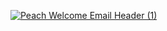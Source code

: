 <!--
**eporubin/eporubin** is a ✨ _special_ ✨ repository because its `README.md` (this file) appears on your GitHub profile.

Here are some ideas to get you started:

- 🔭 I’m currently working on ...
- 🌱 I’m currently learning ...
- 👯 I’m looking to collaborate on ...
- 🤔 I’m looking for help with ...
- 💬 Ask me about ...
- 📫 How to reach me: ...
- 😄 Pronouns: ...
- ⚡ Fun fact: ...
-->
[![Peach Welcome Email Header (1)](https://user-images.githubusercontent.com/33602691/186593461-4c8a8a2f-3cb9-4635-9283-6651a0fb02c8.png)
](https://github.com/eporubin/)
